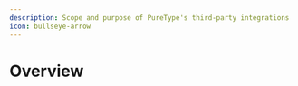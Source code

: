 ```yaml
---
description: Scope and purpose of PureType's third-party integrations
icon: bullseye-arrow
---
```


# Overview

